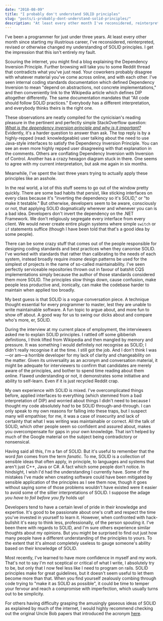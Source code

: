```yaml
---
date: "2018-08-09"
title: "I probably don't understand SOLID principles"
slug: "posts/i-probably-dont-understand-solid-principles/"
description: "At least every other month I've reconsidered, reinterpreted, revised or otherwise changed my understanding of SOLID principles."
---
```

I've been a programmer for just under three years. At least every other month since starting my illustrious career,
I've reconsidered, reinterpreted, revised or otherwise changed my understanding of SOLID principles. I get the impression that this isn't entirely my fault.

Scouring the internet, you might find a blog explaining the Dependency Inversion Principle. Further browsing will take you to some
Reddit thread that contradicts what you've just read. Your coworkers probably disagree with whatever material you've come across online, and with each other.
I've seen internal coding standards documentation which defined Dependency Inversion to mean "depend on abstractions,
not concrete implementations," and then conveniently link to the Wikipedia article which defines DIP altogether
differently. The same documentation mandates that "All code should follow SOLID practices." Everybody has a different interpretation, and
everybody thinks theirs is the right one.

These observations are neatly compiled for the cynicisian's reading pleasure in the pertinent and perfectly simple StackOverflow question:
[_What is the dependency inversion principle and why is it important?_](https://stackoverflow.com/questions/62539/what-is-the-dependency-inversion-principle-and-why-is-it-important)
Evidently, it's a harder question to answer than ask. The top reply is by a highly-repped (read: knowledgeable)
user talking about the need to use Java-style interfaces to satisfy the Dependency Inversion Principle. You can see an even more highly repped user
disagreeing with that explanation in the comments. Others are conflating Dependency Inversion with Inversion of Control.
Another has a crazy hexagon diagram stuck in there. One seems to agree with my current interpretation, but ask me again in six months.

Meanwhile, I've spent the last three years trying to actually apply these principles like an asshole.

In the real world, a lot of this stuff seems to go out of the window pretty quickly. There are some bad habits that persist, like sticking interfaces
on every class because it's "inverting the dependency so it's SOLID," or "to make it testable." But otherwise, developers
seem to be aware, consciously or not, that applying SOLID dogmatically wherever and whenever you can is a bad idea.
Developers don't invert the dependency on the .NET Framework. We don't religiously segregate every interface from every client.
We would never create entire plugin systems where simple `switch` or `if` statements suffice (though I have been told
that that's a good idea by some people).

There can be some crazy stuff that comes out of the people responsible for designing coding standards and best practices
when they canonise SOLID. I've worked with standards that rather than calibrating to the needs of each system,
instead broadly require _insane_ design patterns be used for the simplest of projects in the name of so-called maintainability. I've seen perfectly serviceable
repositories thrown out in favour of batshit CQS implementations simply because the author of those standards considered
them more SOLID. The principles slow things down, cause confusion, make people less productive and, ironically, can make the codebase
harder to maintain when applied too broadly.

My best guess is that SOLID is a vogue conversation piece. A technique thought essential for every programmer to master,
lest they are unable to write maintainable software. A fun topic to argue about, and more fun to show off about.
A good way for us to swing our dicks about and compare who's more, er, SOLID.

During the interview at my current place of employment, the interviewers asked me to explain SOLID principles.
I rattled off some gibberish definitions, I think lifted from Wikipedia and then mangled by memory and pressure.
It was something I would definitely not recognise as SOLID; I didn't really recognise it at the time. I still got the job. And I don't think I was—or am—a horrible
developer for my lack of clarity and changeability on the matter. Given its universality as an acronym and conversation material,
it might be adequate for interviewers to confirm that candidates are merely aware of the principles, and bother to spend time reading about them online. Flawed understanding or
not, it demonstrates some initiative and ability to self-learn. Even if it is just recycled Reddit crap.

My own experience with SOLID is mixed. I've overcomplicated things before, applied interfaces to everything
(which stemmed from a bad interpretation of DIP) and worried about things I didn't need to because
I thought my code absolutely _had_ to be SOLID through-and-through. I can only speak to my own reasons for falling into
these traps, but I suspect many will empathise; for me, it was a case of insecurity and lack of certainty that what I
was writing was maintainable or correct. All the talk of SOLID, which other people seem so confident and assured about, makes
you overcompensate for gaps in your own knowledge. That isn't helped by much of the Google material on the subject
being contradictory or nonsensical.

Having said all this, I'm a fan of SOLID. But it's useful to remember that the word _fan_ comes from the term _fanatic_.
To me, SOLID is a collection of sensible ideas that often apply, in principle, to languages and systems that aren't
just C++, Java or C#. A fact which some people don't notice. In hindsight, I wish I'd had the understanding I currently have.
Some of the mistakes I've made when creating software could have been mitigated by sensible
application of the principles as I see them now, though it goes without saying some of those problems wouldn't have existed were it easier
to avoid some of the sillier interpretations of SOLID. I suppose the adage _you have to fail before you fly_ holds up!

Developers tend to have a certain level of pride in their knowledge and expertise. It's good to be passionate about one's craft
and respect the time you've invested in yourself to learn it. However, when confronted with
hack-bullshit it's easy to think less, professionally, of the person spouting it. I've been there with regards to SOLID,
and I'm sure others experience similar thoughts about my opinions. But you might be surprised to find out just how many people have a different understanding
of the principles to yours. To the extent that it's almost completely useless to gauge someone's ability based on their
knowledge of SOLID.

Most recently, I've learned to have more confidence in myself and my work. That's not to say I'm not sceptical or
critical of what I write, I absolutely try to be, but only that I now feel less like I need to program on rails. SOLID principles make for great guidelines,
but it doesn't seem useful to let them become more than that. When you find yourself zealously combing through code
trying to "make it as SOLID as possible", it could be time to temper your fervour and reach a compromise with imperfection,
which usually turns out to be simplicity.

For others having difficulty grasping the amusingly gaseous ideas of SOLID as explained by much of the internet, I would highly recommend
checking out the original Uncle Bob papers that introduced the acronym [here](http://butunclebob.com/ArticleS.UncleBob.PrinciplesOfOod).
